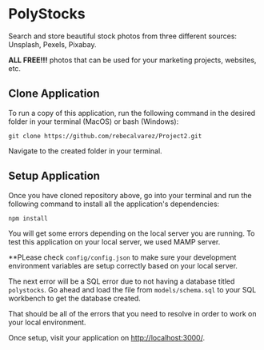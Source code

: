# PolyStocks

Search and store beautiful stock photos from three different sources: Unsplash, Pexels, Pixabay.

**ALL FREE!!!** photos that can be used for your marketing projects, websites, etc.

## Clone Application

To run a copy of this application, run the following command in the desired folder in your terminal (MacOS) or bash (Windows):

`git clone https://github.com/rebecalvarez/Project2.git`

Navigate to the created folder in your terminal.

## Setup Application

Once you have cloned repository above, go into your terminal and run the following command to install all the application's dependencies:

`npm install`

You will get some errors depending on the local server you are running. To test this application on your local server, we used MAMP server.

**PLease check `config/config.json` to make sure your development environment variables are setup correctly based on your local server.

The next error will be a SQL error due to not having a database titled `polystocks`. Go ahead and load the file from `models/schema.sql` to your SQL workbench to get the database created.

That should be all of the errors that you need to resolve in order to work on your local environment.

Once setup, visit your application on [http://localhost:3000/](http://localhost:3000/).
